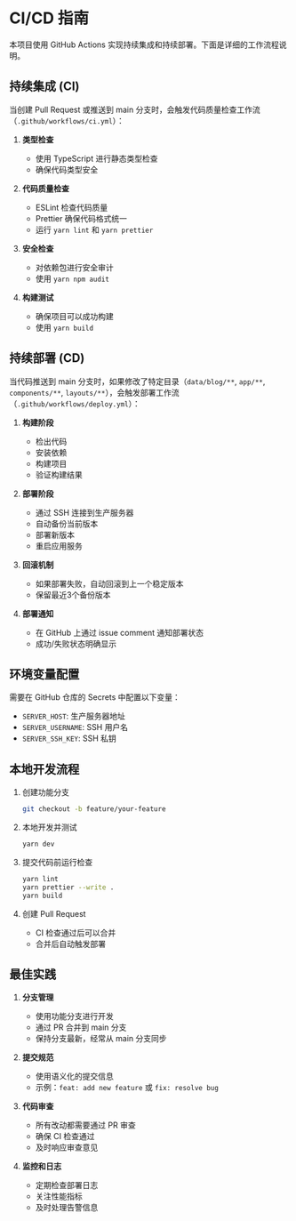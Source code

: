 # CI/CD 指南

本项目使用 GitHub Actions 实现持续集成和持续部署。下面是详细的工作流程说明。

## 持续集成 (CI)

当创建 Pull Request 或推送到 main 分支时，会触发代码质量检查工作流（`.github/workflows/ci.yml`）：

1. **类型检查**

   - 使用 TypeScript 进行静态类型检查
   - 确保代码类型安全

2. **代码质量检查**

   - ESLint 检查代码质量
   - Prettier 确保代码格式统一
   - 运行 `yarn lint` 和 `yarn prettier`

3. **安全检查**

   - 对依赖包进行安全审计
   - 使用 `yarn npm audit`

4. **构建测试**
   - 确保项目可以成功构建
   - 使用 `yarn build`

## 持续部署 (CD)

当代码推送到 main 分支时，如果修改了特定目录（`data/blog/**`, `app/**`, `components/**`, `layouts/**`），会触发部署工作流（`.github/workflows/deploy.yml`）：

1. **构建阶段**

   - 检出代码
   - 安装依赖
   - 构建项目
   - 验证构建结果

2. **部署阶段**

   - 通过 SSH 连接到生产服务器
   - 自动备份当前版本
   - 部署新版本
   - 重启应用服务

3. **回滚机制**

   - 如果部署失败，自动回滚到上一个稳定版本
   - 保留最近3个备份版本

4. **部署通知**
   - 在 GitHub 上通过 issue comment 通知部署状态
   - 成功/失败状态明确显示

## 环境变量配置

需要在 GitHub 仓库的 Secrets 中配置以下变量：

- `SERVER_HOST`: 生产服务器地址
- `SERVER_USERNAME`: SSH 用户名
- `SERVER_SSH_KEY`: SSH 私钥

## 本地开发流程

1. 创建功能分支

   ```bash
   git checkout -b feature/your-feature
   ```

2. 本地开发并测试

   ```bash
   yarn dev
   ```

3. 提交代码前运行检查

   ```bash
   yarn lint
   yarn prettier --write .
   yarn build
   ```

4. 创建 Pull Request
   - CI 检查通过后可以合并
   - 合并后自动触发部署

## 最佳实践

1. **分支管理**

   - 使用功能分支进行开发
   - 通过 PR 合并到 main 分支
   - 保持分支最新，经常从 main 分支同步

2. **提交规范**

   - 使用语义化的提交信息
   - 示例：`feat: add new feature` 或 `fix: resolve bug`

3. **代码审查**

   - 所有改动都需要通过 PR 审查
   - 确保 CI 检查通过
   - 及时响应审查意见

4. **监控和日志**
   - 定期检查部署日志
   - 关注性能指标
   - 及时处理告警信息
